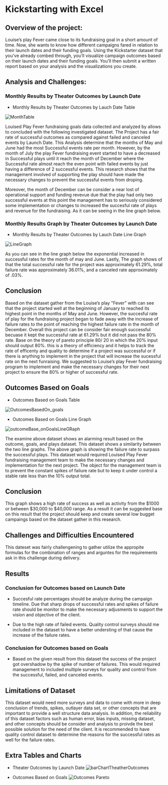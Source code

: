 # Kickstarting with Excel 

## Overview of the project:

Louise’s play Fever came close to its fundraising goal in a short amount of time. Now, she wants to know how different campaigns fared in relation to their launch dates and their funding goals. Using the Kickstarter dataset that you’ve already combed through, you’ll visualize campaign outcomes based on their launch dates and their funding goals. You’ll then submit a written report based on your analysis and the visualizations you create.

## Analysis and Challenges:

### Monthly Results by Theater Outcomes by Launch Date

* Monthly Results by Theater Outcomes by Lauch Date Table

![MonthTable](https://user-images.githubusercontent.com/39811614/156965271-a3fddb03-97cf-4eec-a0d4-4e0c3c322cba.png)


Louised Play Fever fundraising goals data collected and analyzed by allows to concluded with the following investigated dataset. The Project has a fair rate of successful outcomes as compared against failed and canceled events by Launch Date. This Analysis determine that the months of May and June had the most Successful events rate per month. However, by the month of July the play Fever fundraising event started to have a decreased in Successful plays until it reach the month of December where the Successful rate almost reach the even point with failed events by just having a difference of 2 successful events. This research shows that the management involved of supporting the play should have made the necessary changes to prevent the successful events from droping.

Moreover, the month of December can be consider a near lost of operational support and funding revevue due that the play had only two successful events at this point the management has to seriously considered some implementation or changes to increased the succesful rate of plays and revenue for the fundraising. As it can be seeing in the line graph below. 

### Monthly Results Graph by Theater Outcomes by Launch Date

* Monthly Results by Theater Outcomes by Lauch Date Line Graph

![LineGraph](https://user-images.githubusercontent.com/39811614/156965328-c30cb7b0-a9d9-45dc-a873-661820a7bf35.png)


As you can see in the line graph below the exponential increased in successful rates for the month of may and June. Lastly, The graph shows of that the total successful rate for the project was approximately 61.29%, total failure rate was approximately 36.01%, and a canceled rate approximately of .03%. 

## Conclusion

Based on the dataset gather from the Louise’s play "Fever" with can see that the project started well at the beginning of January to reached its highest point in the months of May and June. However, the succesful rate of play for the fundraising project began to fade away with the increase of failure rates to the point of reaching the highest failure rate in the month of December. Overall this project can be consider fair enough successful becuase it kept the successful rate at 61.29% but it did not pass the 80% rate. Base on the theory of pareto principle 80/ 20 in which the 20% input should output 80%. this is a theory of efficiency and it helps to track the rate of efficenty and quality to determine if a project was successful or if there is anything to implement in the project that will increase the sucessful rate on the next funraising. We suggested to Louise’s play Fever fundraising program to implement and make the necessary changes for their next project to ensure the 80% or higher of successful rate. 

## Outcomes Based on Goals

* Outcomes Based on Goals Table

![OutcomesBasedOn_goals](https://user-images.githubusercontent.com/39811614/156964577-2c069a93-472f-411c-ac9c-b9f0a650399b.png)

* Outcomes Based on Goals Line Graph 

![outcomeBase_onGoalsLineGRaph](https://user-images.githubusercontent.com/39811614/156964644-81a57253-32bd-456c-98ac-c8eabb6c5f9a.png)

The examine above dataset shows an alarming result based on the outcome, goals, and plays dataset. This dataset shows a similarity between the two line graphs. The above graph is showing the failure rate to surpass the successful plays. This dataset would required Louised Play Fever fundraising management team to make the necessary changes and implementation for the next project. The object for the management team is to prevent the constant spikes of failure rate but to keep it under control a stable rate less than the 10% output total. 

## Conclusion

This graph shows a high rate of success as well as activity from the $1000 or between $30,000 to $40,000 range. As a result it can be suggested base on this result that the project should keep and create several low bugget campaings based on the dataset gather in this research. 


## Challenges and Difficulties Encountered

This dateset was fairly challengening to gather utilize the appropite formulas for the combination of ranges and arguntes for the requirements ask in this challenge during delivery.

## Results

### Conclusion for Outcomes based on Launch Date

*  Succesful rate percentages should be analyze during the campaign timeline. Due that sharp drops of successful rates and spikes of failure rate should be monitor to make the necessary adjusments to support the vision and objective of the client. 

*   Due to the high rate of failed events. Quality control surveys should me included in the dataset to have a better understing of that cause the increase of the failure rates.

### Conclusion for Outcomes based on Goals

* Based on the given result from this dataset the success of the project got overshadow by the spike of number of failures. This would required management to included multiple surveys for quality and control from the successful, failed, and canceled events.

## Limitations of Dataset 

This dataset would need more surveys and data to come with more in deep conclusion of trends, spikes, outlayer data set, or other concepts that are important to provide a well structure data analysis. In addition, the reliability of this dataset factors such as human error, bias inputs, missing dataset, and other concepts should be consider and analysis to proivde the best possible solution for the need of the client. It is recommended to have quality control dataset to determine the reasons for the successful rates as well for the failure rates.

## Extra Tables and Charts

* Theater Outcomes by Launch Date
![barChartTheatherOutcomes](https://user-images.githubusercontent.com/39811614/156962554-869e8e1b-8a5d-42da-b908-b54d868bd406.png)

* Outcomes Based on Goals
![Outcomes Pareto](https://user-images.githubusercontent.com/39811614/156962691-8e301579-53f4-4f9b-9843-d4d31bd8e6a7.png)